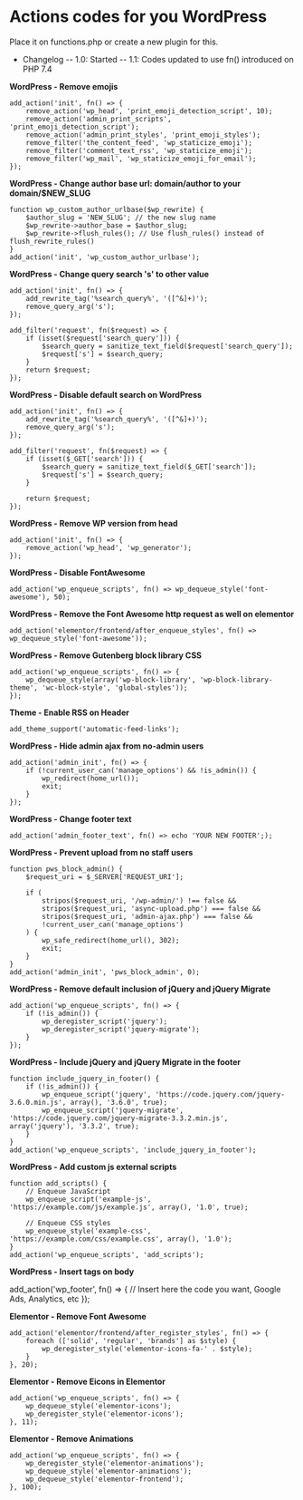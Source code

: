 # Actions codes for you WordPress

Place it on functions.php or create a new plugin for this.

- Changelog
-- 1.0: Started
-- 1.1: Codes updated to use fn() introduced on PHP 7.4

**WordPress - Remove emojis**

	add_action('init', fn() => {
		remove_action('wp_head', 'print_emoji_detection_script', 10);
		remove_action('admin_print_scripts', 'print_emoji_detection_script');
		remove_action('admin_print_styles', 'print_emoji_styles');
		remove_filter('the_content_feed', 'wp_staticize_emoji');
		remove_filter('comment_text_rss', 'wp_staticize_emoji');
		remove_filter('wp_mail', 'wp_staticize_emoji_for_email');
	});

**WordPress - Change author base url: domain/author to your domain/$NEW_SLUG**

	function wp_custom_author_urlbase($wp_rewrite) {
		$author_slug = 'NEW_SLUG'; // the new slug name
		$wp_rewrite->author_base = $author_slug;
		$wp_rewrite->flush_rules(); // Use flush_rules() instead of flush_rewrite_rules()
	}
	add_action('init', 'wp_custom_author_urlbase');

**WordPress - Change query search 's' to other value**

	add_action('init', fn() => {
		add_rewrite_tag('%search_query%', '([^&]+)');
		remove_query_arg('s');
	});

	add_filter('request', fn($request) => {
		if (isset($request['search_query'])) {
			$search_query = sanitize_text_field($request['search_query']);
			$request['s'] = $search_query;
		}
		return $request;
	});

**WordPress - Disable default search on WordPress**

	add_action('init', fn() => {
		add_rewrite_tag('%search_query%', '([^&]+)');
		remove_query_arg('s');
	});

	add_filter('request', fn($request) => {
		if (isset($_GET['search'])) {
			$search_query = sanitize_text_field($_GET['search']);
			$request['s'] = $search_query;
		}

		return $request;
	});

**WordPress - Remove WP version from head**

	add_action('init', fn() => {
		remove_action('wp_head', 'wp_generator');
	});

**WordPress - Disable FontAwesome**

	add_action('wp_enqueue_scripts', fn() => wp_dequeue_style('font-awesome'), 50);

**WordPress - Remove the Font Awesome http request as well on elementor**

	add_action('elementor/frontend/after_enqueue_styles', fn() => wp_dequeue_style('font-awesome'));

**WordPress - Remove Gutenberg block library CSS**

	add_action('wp_enqueue_scripts', fn() => {
		wp_dequeue_style(array('wp-block-library', 'wp-block-library-theme', 'wc-block-style', 'global-styles'));
	});

**Theme - Enable RSS on Header**

	add_theme_support('automatic-feed-links');

**WordPress - Hide admin ajax from no-admin users**

	add_action('admin_init', fn() => {
		if (!current_user_can('manage_options') && !is_admin()) {
			wp_redirect(home_url());
			exit;
		}
	});

**WordPress - Change footer text**

	add_action('admin_footer_text', fn() => echo 'YOUR NEW FOOTER';);

**WordPress - Prevent upload from no staff users**

	function pws_block_admin() {
		$request_uri = $_SERVER['REQUEST_URI'];

		if (
			stripos($request_uri, '/wp-admin/') !== false &&
			stripos($request_uri, 'async-upload.php') === false &&
			stripos($request_uri, 'admin-ajax.php') === false &&
			!current_user_can('manage_options')
		) {
			wp_safe_redirect(home_url(), 302);
			exit;
		}
	}
	add_action('admin_init', 'pws_block_admin', 0);

**WordPress - Remove default inclusion of jQuery and jQuery Migrate**

	add_action('wp_enqueue_scripts', fn() => {
		if (!is_admin()) {
			wp_deregister_script('jquery');
			wp_deregister_script('jquery-migrate');
		}
	});

**WordPress - Include jQuery and jQuery Migrate in the footer**

	function include_jquery_in_footer() {
		if (!is_admin()) {
			wp_enqueue_script('jquery', 'https://code.jquery.com/jquery-3.6.0.min.js', array(), '3.6.0', true);
			wp_enqueue_script('jquery-migrate', 'https://code.jquery.com/jquery-migrate-3.3.2.min.js', array('jquery'), '3.3.2', true);
		}
	}
	add_action('wp_enqueue_scripts', 'include_jquery_in_footer');

**WordPress - Add custom js external scripts**

	function add_scripts() {
		// Enqueue JavaScript
		wp_enqueue_script('example-js', 'https://example.com/js/example.js', array(), '1.0', true);

		// Enqueue CSS styles
		wp_enqueue_style('example-css', 'https://example.com/css/example.css', array(), '1.0');
	}
	add_action('wp_enqueue_scripts', 'add_scripts');

**WordPress - Insert tags on body**

add_action('wp_footer', fn() => {
    // Insert here the code you want, Google Ads, Analytics, etc
});

**Elementor - Remove Font Awesome**

	add_action('elementor/frontend/after_register_styles', fn() => {
		foreach (['solid', 'regular', 'brands'] as $style) {
			wp_deregister_style('elementor-icons-fa-' . $style);
		}
	}, 20);

**Elementor - Remove Eicons in Elementor**

	add_action('wp_enqueue_scripts', fn() => {
		wp_dequeue_style('elementor-icons');
		wp_deregister_style('elementor-icons');
	}, 11);

**Elementor - Remove Animations**

	add_action('wp_enqueue_scripts', fn() => {
		wp_deregister_style('elementor-animations');
		wp_dequeue_style('elementor-animations');
		wp_dequeue_style('elementor-frontend');
	}, 100);